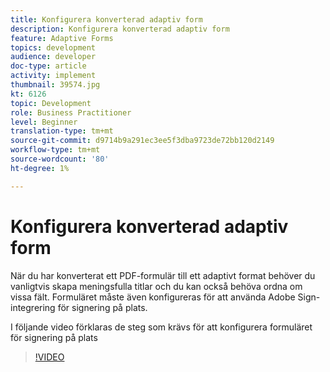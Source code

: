 ```yaml
---
title: Konfigurera konverterad adaptiv form
description: Konfigurera konverterad adaptiv form
feature: Adaptive Forms
topics: development
audience: developer
doc-type: article
activity: implement
thumbnail: 39574.jpg
kt: 6126
topic: Development
role: Business Practitioner
level: Beginner
translation-type: tm+mt
source-git-commit: d9714b9a291ec3ee5f3dba9723de72bb120d2149
workflow-type: tm+mt
source-wordcount: '80'
ht-degree: 1%

---
```


# Konfigurera konverterad adaptiv form

När du har konverterat ett PDF-formulär till ett adaptivt format behöver du vanligtvis skapa meningsfulla titlar och du kan också behöva ordna om vissa fält. Formuläret måste även konfigureras för att använda Adobe Sign-integrering för signering på plats.

I följande video förklaras de steg som krävs för att konfigurera formuläret för signering på plats

>[!VIDEO](https://video.tv.adobe.com/v/39574/?quality=9&learn=on)

